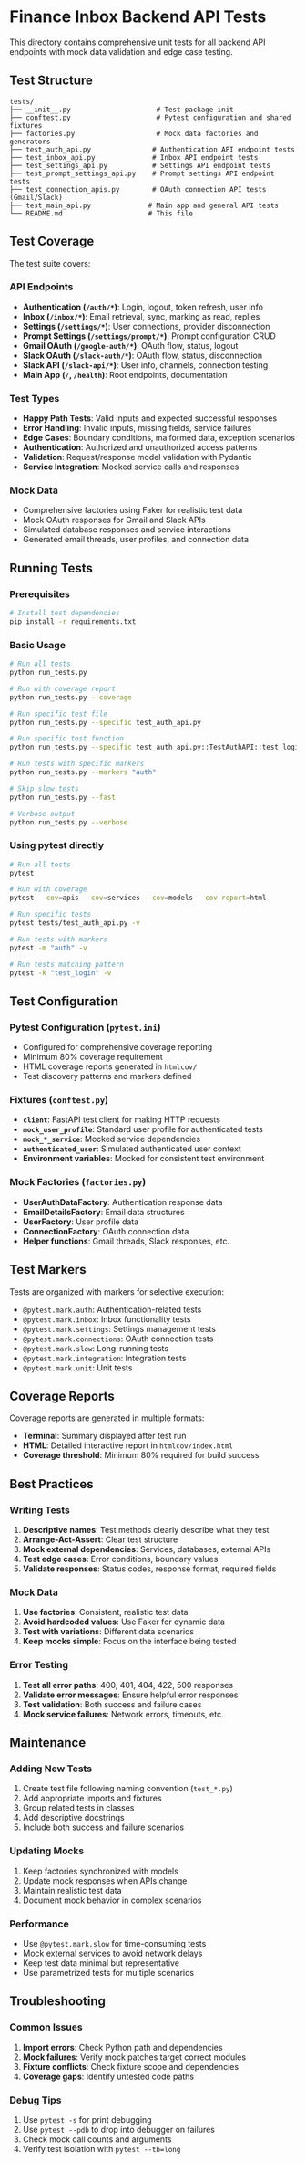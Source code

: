 # Finance Inbox Backend API Tests

This directory contains comprehensive unit tests for all backend API endpoints with mock data validation and edge case testing.

## Test Structure

```
tests/
├── __init__.py                     # Test package init
├── conftest.py                     # Pytest configuration and shared fixtures
├── factories.py                    # Mock data factories and generators
├── test_auth_api.py               # Authentication API endpoint tests
├── test_inbox_api.py              # Inbox API endpoint tests  
├── test_settings_api.py           # Settings API endpoint tests
├── test_prompt_settings_api.py    # Prompt settings API endpoint tests
├── test_connection_apis.py        # OAuth connection API tests (Gmail/Slack)
├── test_main_api.py              # Main app and general API tests
└── README.md                     # This file
```

## Test Coverage

The test suite covers:

### API Endpoints
- **Authentication (`/auth/*`)**: Login, logout, token refresh, user info
- **Inbox (`/inbox/*`)**: Email retrieval, sync, marking as read, replies
- **Settings (`/settings/*`)**: User connections, provider disconnection
- **Prompt Settings (`/settings/prompt/*`)**: Prompt configuration CRUD
- **Gmail OAuth (`/google-auth/*`)**: OAuth flow, status, logout
- **Slack OAuth (`/slack-auth/*`)**: OAuth flow, status, disconnection
- **Slack API (`/slack-api/*`)**: User info, channels, connection testing
- **Main App (`/`, `/health`)**: Root endpoints, documentation

### Test Types
- **Happy Path Tests**: Valid inputs and expected successful responses
- **Error Handling**: Invalid inputs, missing fields, service failures
- **Edge Cases**: Boundary conditions, malformed data, exception scenarios
- **Authentication**: Authorized and unauthorized access patterns
- **Validation**: Request/response model validation with Pydantic
- **Service Integration**: Mocked service calls and responses

### Mock Data
- Comprehensive factories using Faker for realistic test data
- Mock OAuth responses for Gmail and Slack APIs
- Simulated database responses and service interactions
- Generated email threads, user profiles, and connection data

## Running Tests

### Prerequisites
```bash
# Install test dependencies
pip install -r requirements.txt
```

### Basic Usage
```bash
# Run all tests
python run_tests.py

# Run with coverage report
python run_tests.py --coverage

# Run specific test file
python run_tests.py --specific test_auth_api.py

# Run specific test function
python run_tests.py --specific test_auth_api.py::TestAuthAPI::test_login_success

# Run tests with specific markers
python run_tests.py --markers "auth"

# Skip slow tests
python run_tests.py --fast

# Verbose output
python run_tests.py --verbose
```

### Using pytest directly
```bash
# Run all tests
pytest

# Run with coverage
pytest --cov=apis --cov=services --cov=models --cov-report=html

# Run specific tests
pytest tests/test_auth_api.py -v

# Run tests with markers
pytest -m "auth" -v

# Run tests matching pattern
pytest -k "test_login" -v
```

## Test Configuration

### Pytest Configuration (`pytest.ini`)
- Configured for comprehensive coverage reporting
- Minimum 80% coverage requirement
- HTML coverage reports generated in `htmlcov/`
- Test discovery patterns and markers defined

### Fixtures (`conftest.py`)
- **`client`**: FastAPI test client for making HTTP requests
- **`mock_user_profile`**: Standard user profile for authenticated tests
- **`mock_*_service`**: Mocked service dependencies
- **`authenticated_user`**: Simulated authenticated user context
- **Environment variables**: Mocked for consistent test environment

### Mock Factories (`factories.py`)
- **UserAuthDataFactory**: Authentication response data
- **EmailDetailsFactory**: Email data structures
- **UserFactory**: User profile data
- **ConnectionFactory**: OAuth connection data
- **Helper functions**: Gmail threads, Slack responses, etc.

## Test Markers

Tests are organized with markers for selective execution:

- `@pytest.mark.auth`: Authentication-related tests
- `@pytest.mark.inbox`: Inbox functionality tests
- `@pytest.mark.settings`: Settings management tests
- `@pytest.mark.connections`: OAuth connection tests
- `@pytest.mark.slow`: Long-running tests
- `@pytest.mark.integration`: Integration tests
- `@pytest.mark.unit`: Unit tests

## Coverage Reports

Coverage reports are generated in multiple formats:

- **Terminal**: Summary displayed after test run
- **HTML**: Detailed interactive report in `htmlcov/index.html`
- **Coverage threshold**: Minimum 80% required for build success

## Best Practices

### Writing Tests
1. **Descriptive names**: Test methods clearly describe what they test
2. **Arrange-Act-Assert**: Clear test structure
3. **Mock external dependencies**: Services, databases, external APIs
4. **Test edge cases**: Error conditions, boundary values
5. **Validate responses**: Status codes, response format, required fields

### Mock Data
1. **Use factories**: Consistent, realistic test data
2. **Avoid hardcoded values**: Use Faker for dynamic data
3. **Test with variations**: Different data scenarios
4. **Keep mocks simple**: Focus on the interface being tested

### Error Testing
1. **Test all error paths**: 400, 401, 404, 422, 500 responses
2. **Validate error messages**: Ensure helpful error responses
3. **Test validation**: Both success and failure cases
4. **Mock service failures**: Network errors, timeouts, etc.

## Maintenance

### Adding New Tests
1. Create test file following naming convention (`test_*.py`)
2. Add appropriate imports and fixtures
3. Group related tests in classes
4. Add descriptive docstrings
5. Include both success and failure scenarios

### Updating Mocks
1. Keep factories synchronized with models
2. Update mock responses when APIs change
3. Maintain realistic test data
4. Document mock behavior in complex scenarios

### Performance
- Use `@pytest.mark.slow` for time-consuming tests
- Mock external services to avoid network delays
- Keep test data minimal but representative
- Use parametrized tests for multiple scenarios

## Troubleshooting

### Common Issues
1. **Import errors**: Check Python path and dependencies
2. **Mock failures**: Verify mock patches target correct modules
3. **Fixture conflicts**: Check fixture scope and dependencies
4. **Coverage gaps**: Identify untested code paths

### Debug Tips
1. Use `pytest -s` for print debugging
2. Use `pytest --pdb` to drop into debugger on failures
3. Check mock call counts and arguments
4. Verify test isolation with `pytest --tb=long` 